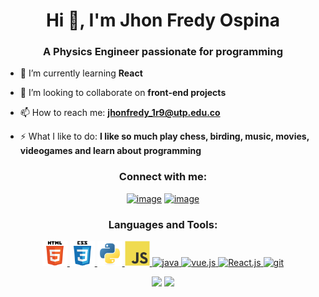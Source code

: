 <h1 align="center">Hi 👋, I'm Jhon Fredy Ospina </h1>
<h3 align="center">A Physics Engineer passionate for programming</h3>

- 🌱 I’m currently learning **React**

- 👯 I’m looking to collaborate on **front-end projects**

- 📫 How to reach me: **jhonfredy_1r9@utp.edu.co**

- ⚡ What I like to do: **I like so much play chess, birding, music, movies, videogames and learn about programming**

<h3 align="center">Connect with me:</h3>
<div align="center">

[![image](https://img.shields.io/badge/LinkedIn-0077B5?style=for-the-badge&logo=linkedin&logoColor=white)](https://www.linkedin.com/in/jf-ospina/)
[![image](https://img.shields.io/badge/Gmail-D14836?style=for-the-badge&logo=gmail&logoColor=white)](mailto:jf.osgal@gmail.com)
  
</div>

<h3 align="center">Languages and Tools:</h3>

<p align="center"> 
  <a href="https://www.w3.org/html/" target="_blank"> 
    <img src="https://raw.githubusercontent.com/devicons/devicon/master/icons/html5/html5-original-wordmark.svg" alt="html5" width="40" height="40"/> 
  </a>
  <a href="https://www.w3schools.com/css/" target="_blank"> 
    <img src="https://raw.githubusercontent.com/devicons/devicon/master/icons/css3/css3-original-wordmark.svg" alt="css3" width="40" height="40"/> 
  </a> 
  <a href="https://www.python.org" target="_blank"> 
    <img src="https://raw.githubusercontent.com/devicons/devicon/master/icons/python/python-original.svg" alt="python" width="40" height="40"/> 
  </a>  
  <a href="https://developer.mozilla.org/en-US/docs/Web/JavaScript" target="_blank"> 
    <img src="https://raw.githubusercontent.com/devicons/devicon/master/icons/javascript/javascript-original.svg" alt="javascript" width="40" height="40"/> 
  </a> 
  <a href="https://docs.oracle.com/en/java/" target="_blank"> 
    <img src="https://www.vectorlogo.zone/logos/java/java-icon.svg" alt="java" width="40" height="40"/> 
  </a> 
  <a href="https://vuejs.org/" target="_blank"> 
    <img src="https://www.vectorlogo.zone/logos/vuejs/vuejs-icon.svg" alt="vue.js" width="40" height="40"/> 
  </a> 
  <a href="https://es.reactjs.org/" target="_blank"> 
    <img src="https://www.vectorlogo.zone/logos/reactjs/reactjs-icon.svg" alt="React.js" width="40" height="40"/> 
  </a> 
  <a href="https://git-scm.com/" target="_blank"> 
    <img src="https://www.vectorlogo.zone/logos/git-scm/git-scm-icon.svg" alt="git" width="40" height="40"/> 
  </a>
</p>

<p align= "center">
  <img height= "150" src="https://github-readme-stats.vercel.app/api?username=filipchi&theme=react&show_icons=true&include_all_commits=true" />
  <img height= "150" src="https://github-readme-stats.vercel.app/api/top-langs/?username=filipchi&theme=react&layout=compact" />
</p>
